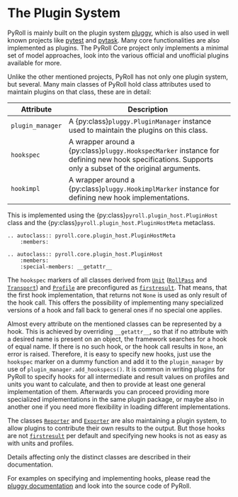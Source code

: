 # The Plugin System

PyRoll is mainly built on the plugin system [pluggy](https://pluggy.readthedocs.io), which is also used in well known
projects like [pytest](https://docs.pytest.org) and [pytask](https://pytask-dev.readthedocs.io). Many core
functionalities are also implemented as plugins. The PyRoll Core project only implements a minimal set of model
approaches, look into the various official and unofficial plugins available for more.

Unlike the other mentioned projects, PyRoll has not only one plugin system, but several. Many main classes of PyRoll
hold class attributes used to maintain plugins on that class, these are in detail:

| Attribute        | Description                                                                                                                                           |
|------------------|-------------------------------------------------------------------------------------------------------------------------------------------------------|
| `plugin_manager` | A {py:class}`pluggy.PluginManager` instance used to maintain the plugins on this class.                                                               |
| `hookspec`       | A wrapper around a {py:class}`pluggy.HookspecMarker` instance for defining new hook specifications. Supports only a subset of the original arguments. |
| `hookimpl`       | A wrapper around a {py:class}`pluggy.HookimplMarker` instance for defining new hook implementations.                                                  |

This is implemented using the {py:class}`pyroll.plugin_host.PluginHost` class and the {py:class}`pyroll.plugin_host.PluginHostMeta` metaclass.

```{eval-rst}
.. autoclass:: pyroll.core.plugin_host.PluginHostMeta
    :members:
```

```{eval-rst}
.. autoclass:: pyroll.core.plugin_host.PluginHost
    :members:
    :special-members: __getattr__
```

The `hookspec` markers of all classes derived from [`Unit`](units.md) ([`RollPass`](units.md#roll-passes)
and [`Transport`](units.md#transports)) and [`Profile`](profile.md) are preconfigured
as [`firstresult`](https://pluggy.readthedocs.io/en/stable/#first-result-only). That means, that the first hook
implementation, that returns not `None` is used as only result of the hook call. This offers the possibility of
implementing many specialized versions of a hook and fall back to general ones if no special one applies.

Almost every attribute on the mentioned classes can be represented by a hook. This is achieved by
overriding `__getattr__`, so that if no attribute with a desired name is present on an object, the framework searches
for a hook of equal name. If there is no such hook, or the hook call results in `None`, an error is raised. Therefore,
it is easy to specify new hooks, just use the `hookspec` marker on a dummy function and add it to the `plugin_manager`
by use of `plugin_manager.add_hookspecs()`. It is common in writing plugins for PyRoll to specify hooks for all
intermediate and result values on profiles and units you want to calculate, and then to provide at least one general
implementation of them. Afterwards you can proceed providing more specialized implementations in the same plugin
package, or maybe also in another one if you need more flexibility in loading different implementations.

The classes [`Reporter`](report.md) and [`Exporter`](export.md) are also maintaining a plugin system, to allow plugins to
contribute their own results to the output. But those hooks are
not [`firstresult`](https://pluggy.readthedocs.io/en/stable/#first-result-only) per default and specifying new hooks is
not as easy as with units and profiles.

Details affecting only the distinct classes are described in their documentation.

For examples on specifying and implementing hooks, please read the [pluggy documentation](https://pluggy.readthedocs.io)
and look into the source code of PyRoll.